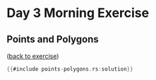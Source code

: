 # Day 3 Morning Exercise


## Points and Polygons

([back to exercise](points-polygons.md))

```rust
{{#include points-polygons.rs:solution}}
```
